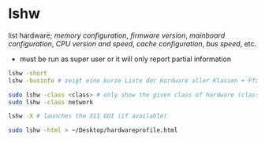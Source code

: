 lshw
==========================================================

list hardware; *memory configuration*, *firmware version*, *mainboard configuration*, *CPU version and speed*, *cache configuration*, *bus speed*, etc.  

* must be run as super user or it will only report partial information

```sh
lshw -short
lshw -businfo # zeigt eine kurze Liste der Hardware aller Klassen + Pfad/Businformation
```

```sh
sudo lshw -class <class> # only show the given class of hardware (class can be found using lshw -short|-businfo)
sudo lshw -class network
```

```sh
lshw -X # launches the X11 GUI (if available)
```

```sh
sudo lshw -html > ~/Desktop/hardwareprofile.html
```
